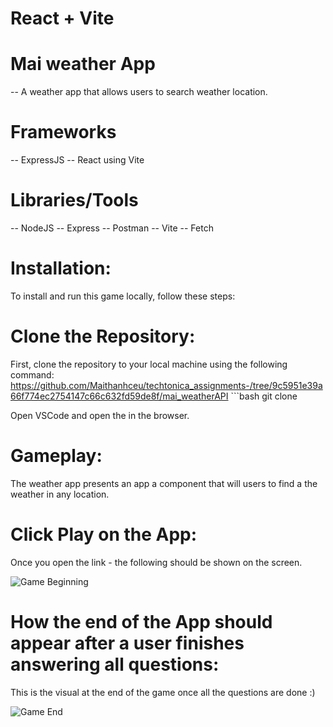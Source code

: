 # React + Vite

# Mai weather App
-- A weather app that allows users to search weather location.

# Frameworks
-- ExpressJS
-- React using Vite 

# Libraries/Tools 
-- NodeJS
-- Express
-- Postman
-- Vite
-- Fetch

# Installation: 
To install and run this game locally, follow these steps:

# Clone the Repository: 
First, clone the repository to your local machine using the following command: https://github.com/Maithanhceu/techtonica_assignments-/tree/9c5951e39a66f774ec2754147c66c632fd59de8f/mai_weatherAPI ```bash git clone

Open VSCode and open the  in the browser.

# Gameplay:
The weather app presents an app a component that will users to find a the weather in any location. 

# Click Play on the App:
Once you open the link - the following should be shown on the screen.

![Game Beginning](https://media.giphy.com/media/yiLIvLOHdXgk1mWWug/giphy.gif)


# How the end of the App should appear after a user finishes answering all questions:
This is the visual at the end of the game once all the questions are done :) 

![Game End](https://media.giphy.com/media/eQmu9tcV2negAFgC8v/giphy.gif)

